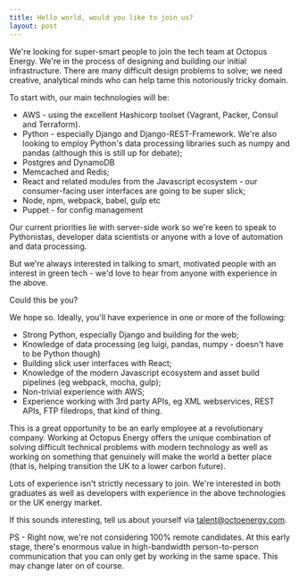 ```yaml
---
title: Hello world, would you like to join us?
layout: post
---
```


We're looking for super-smart people to join the tech team at Octopus Energy. We're in the process of designing and building our initial infrastructure. There are many difficult design problems to solve; we need creative, analytical minds who can help tame this notoriously tricky domain.  

To start with, our main technologies will be:

- AWS - using the excellent Hashicorp toolset (Vagrant, Packer, Consul and Terraform).
- Python - especially Django and Django-REST-Framework. We're also looking to employ Python's data processing libraries such as numpy and pandas (although this is still up for debate);
- Postgres and DynamoDB
- Memcached and Redis;
- React and related modules from the Javascript ecosystem - our consumer-facing user interfaces are going to be super slick;
- Node, npm, webpack, babel, gulp etc
- Puppet - for config management

Our current priorities lie with server-side work so we're keen to
speak to Pythonistas, developer data scientists or anyone with a love of automation and data processing.

But we're always interested in talking to smart, motivated people with an
interest in green tech - we'd love to hear from anyone with experience in the
above. 

Could this be you?

We hope so. Ideally, you'll have experience in one or more of the following:

- Strong Python, especially Django and building for the web;
- Knowledge of data processing (eg luigi, pandas, numpy - doesn't have
  to be Python though)
- Building slick user interfaces with React; 
- Knowledge of the modern Javascript ecosystem and asset build pipelines (eg
  webpack, mocha, gulp);
- Non-trivial experience with AWS;
- Experience working with 3rd party APIs, eg XML webservices, REST APIs, FTP
  filedrops, that kind of thing.

This is a great opportunity to be an early employee at a revolutionary company. Working at Octopus Energy offers the unique combination of solving difficult technical problems with modern technology as well as working on something that genuinely will make the world a better place (that is, helping transition the UK to a lower carbon future).

Lots of experience isn't strictly necessary to join. We're interested in both graduates as well as developers with experience in the above technologies or the UK energy market. 

If this sounds interesting, tell us about yourself via [talent@octoenergy.com](mailto:talent@octoenergy.com).

PS - Right now, we're not considering 100% remote candidates. At this early
stage, there's enormous value in high-bandwidth person-to-person communication
that you can only get by working in the same space. This may change later on of
course.


